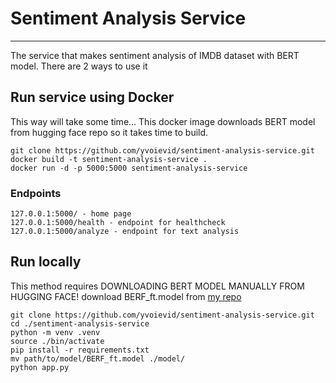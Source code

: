 # Sentiment Analysis Service

---

The service that makes sentiment analysis of IMDB dataset with BERT model.
There are 2 ways to use it

## Run service using Docker
This way will take some time... This docker image downloads BERT model from hugging face repo
so it takes time to build.

```
git clone https://github.com/yvoievid/sentiment-analysis-service.git
docker build -t sentiment-analysis-service .
docker run -d -p 5000:5000 sentiment-analysis-service

```
### Endpoints

```
127.0.0.1:5000/ - home page
127.0.0.1:5000/health - endpoint for healthcheck
127.0.0.1:5000/analyze - endpoint for text analysis
```



## Run locally
This method requires DOWNLOADING BERT MODEL MANUALLY FROM HUGGING FACE!
download BERF_ft.model from [my repo](https://huggingface.co/yuriivoievidka/bert-imdb-pretrained/tree/main)


```
git clone https://github.com/yvoievid/sentiment-analysis-service.git
cd ./sentiment-analysis-service
python -m venv .venv
source ./bin/activate
pip install -r requirements.txt
mv path/to/model/BERF_ft.model ./model/
python app.py

```